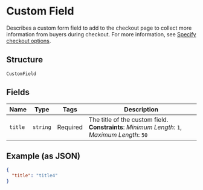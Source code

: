 
# Custom Field

Describes a custom form field to add to the checkout page to collect more information from buyers during checkout.
For more information,
see [Specify checkout options](https://developer.squareup.com/docs/checkout-api/optional-checkout-configurations#specify-checkout-options-1).

## Structure

`CustomField`

## Fields

| Name | Type | Tags | Description |
|  --- | --- | --- | --- |
| `title` | `string` | Required | The title of the custom field.<br>**Constraints**: *Minimum Length*: `1`, *Maximum Length*: `50` |

## Example (as JSON)

```json
{
  "title": "title4"
}
```

